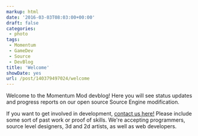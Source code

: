 ```yaml
---
markup: html
date: '2016-03-03T08:03:00+00:00'
draft: false
categories:
 - photo
tags: 
 - Momentum
 - GameDev
 - Source
 - DevBlog
title: 'Welcome'
showDate: yes
url: /post/140379497024/welcome
---
```


<p>Welcome to the Momentum Mod devblog! Here you will see status updates and progress reports on our open source Source Engine modification.

If you want to get involved in development, <a href="http://momentum-mod.org/contact"> contact us here!</a> Please include some sort of past work or proof of skills. We're accepting programmers, source level designers, 3d and 2d artists, as well as web developers.</p>
